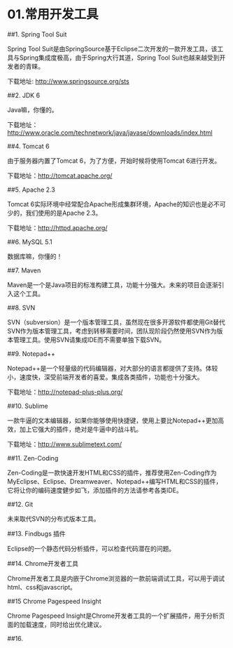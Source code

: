 # 01.常用开发工具

##1. Spring Tool Suit

  Spring Tool Suit是由SpringSource基于Eclipse二次开发的一款开发工具，该工具与Spring集成度极高，由于Spring大行其道，Spring Tool Suit也越来越受到开发者的青睐。
  
  下载地址: <a href="http://www.springsource.org/sts">http://www.springsource.org/sts</a>
  
##2. JDK 6
  
  Java嘛，你懂的。
  
  下载地址：<a href="http://www.oracle.com/technetwork/java/javase/downloads/index.html">http://www.oracle.com/technetwork/java/javase/downloads/index.html</a>

##4. Tomcat 6

  由于服务器内置了Tomcat 6，为了方便，开始时候将使用Tomcat 6进行开发。
  
  下载地址：<a href="http://tomcat.apache.org/">http://tomcat.apache.org/</a>

##5. Apache 2.3

  Tomcat 6实际环境中经常配合Apache形成集群环境，Apache的知识也是必不可少的，我们使用的是Apache 2.3。
  
  下载地址：<a href="http://httpd.apache.org/">http://httpd.apache.org/</a>

##6. MySQL 5.1
  
  数据库嘛，你懂的！

##7. Maven
  
  Maven是一个是Java项目的标准构建工具，功能十分强大。未来的项目会逐渐引入这个工具。
    
##8. SVN

  SVN（subversion）是一个版本管理工具，虽然现在很多开源软件都使用Git替代SVN作为版本管理工具，考虑到转移需要时间，团队现阶段仍然使用SVN作为版本管理工具。使用SVN请集成IDE而不需要单独下载SVN。

##9. Notepad++

  Notepad++是一个轻量级的代码编辑器，对大部分的语言都提供了支持。体较小，速度快，深受前端开发者的喜爱。集成各类插件，功能也十分强大。

  下载地址：<a href="http://notepad-plus-plus.org/">http://notepad-plus-plus.org/</a>
  
##10. Sublime
  
  一款牛逼的文本编辑器，如果你能够使用快捷键，使用上要比Notepad++更加高效，加上它强大的插件，绝对是牛逼中的战斗机。
  
  下载地址：<a href="http://www.sublimetext.com/">http://www.sublimetext.com/<a>
  
##11. Zen-Coding

  Zen-Coding是一款快速开发HTML和CSS的插件，推荐使用Zen-Coding作为MyEclipse、Eclipse、Dreamweaver、Notepad++编写HTML和CSS的插件，它将让你的编码速度健步如飞，添加插件的方法请参考各类IDE。

##12. Git

  未来取代SVN的分布式版本工具。
  
##13. Findbugs 插件

  Eclipse的一个静态代码分析插件，可以检查代码潜在的问题。
  
##14. Chrome开发者工具

  Chrome开发者工具是内嵌于Chrome浏览器的一款前端调试工具，可以用于调试html、css和javascript。

##15 Chrome Pagespeed Insight
  
  Chrome Pagespeed Insight是Chrome开发者工具的一个扩展插件，用于分析页面的加载速度，同时给出优化建议。
  
##16. 



